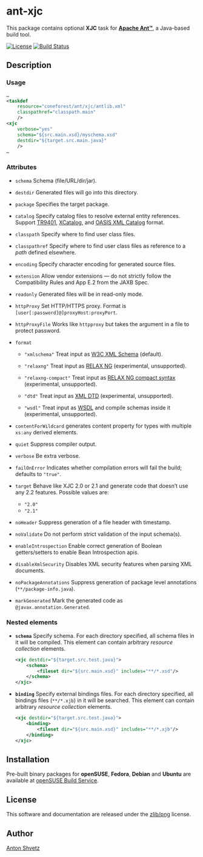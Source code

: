 # **ant-xjc**

This package contains optional **XJC** task for [**Apache Ant™**](http://ant.apache.org/), a Java-based build tool.

[![License](https://img.shields.io/badge/license-zlib%2Fpng-blue.svg)](http://opensource.org/licenses/Zlib)
[![Build Status](https://secure.travis-ci.org/urbic/ant-xjc.png)](http://travis-ci.org/urbic/ant-xjc)

## Description

### Usage

```xml
…
<taskdef
    resource="coneforest/ant/xjc/antlib.xml"
    classpathref="classpath.main"
    />
<xjc
    verbose="yes"
    schema="${src.main.xsd}/myschema.xsd"
    destdir="${target.src.main.java}"
    />
…
```

### Attributes

* `schema`
Schema (file/URL/dir/jar).

* `destdir`
Generated files will go into this directory.

* `package`
Specifies the target package.

* `catalog`
Specify catalog files to resolve external entity references. Support [TR9401](https://www.oasis-open.org/specs/a401.htm), [XCatalog](http://xml.coverpages.org/XCatalog9807.html), and [OASIS XML Catalog](https://www.oasis-open.org/committees/entity/spec-2001-08-06.html) format.

* `classpath`
Specify where to find user class files.

* `classpathref`
Specify where to find user class files as reference to a _path_ defined elsewhere.

* `encoding`
Specify character encoding for generated source files.

* `extension`
Allow vendor extensions — do not strictly follow the Compatibility Rules and App E.2 from the JAXB Spec.

* `readonly`
Generated files will be in read-only mode.

* `httpProxy`
Set HTTP/HTTPS proxy. Format is `[user[:password]@]proxyHost:proxyPort`.

* `httpProxyFile`
Works like `httpproxy` but takes the argument in a file to protect password.

* `format`
	* `"xmlschema"`
	Treat input as [W3C XML Schema](https://www.w3.org/TR/xmlschema11-1/) (default).

    * `"relaxng"`
	Treat input as [RELAX NG](http://relaxng.org/spec-20011203.html) (experimental, unsupported).

	* `"relaxng-compact"`
	Treat input as [RELAX NG compact syntax](http://relaxng.org/compact-20021121.html) (experimental, unsupported).

	* `"dtd"`
	Treat input as [XML DTD](http://www.w3.org/TR/REC-xml/#dt-doctype) (experimental, unsupported).

	* `"wsdl"`
	Treat input as [WSDL](http://www.w3.org/TR/wsdl20/) and compile schemas inside it (experimental, unsupported).

* `contentForWildcard`
generates content property for types with multiple `xs:any` derived elements.

* `quiet`
Suppress compiler output.

* `verbose`
Be extra verbose.

* `failOnError`
Indicates whether compilation errors will fail the build; defaults to `"true"`.

* `target`
Behave like XJC 2.0 or 2.1 and generate code that doesn’t use any 2.2 features. Possible values are:
	* `"2.0"`
	* `"2.1"`

* `noHeader`
Suppress generation of a file header with timestamp.

* `noValidate`
Do not perform strict validation of the input schema(s).

* `enableIntrospection`
Enable correct generation of Boolean getters/setters to enable Bean Introspection apis.

* `disableXmlSecurity`
Disables XML security features when parsing XML documents.

* `noPackageAnnotations`
Suppress generation of package level annotations (`**/package-info.java`).

* `markGenerated`
Mark the generated code as `@javax.annotation.Generated`.

### Nested elements

* **`schema`**
Specify schema. For each directory specified, all schema files in it will be compiled. This element can contain arbitrary _resource collection_ elements.
    ```xml
    <xjc destdir="${target.src.test.java}">
        <schema>
            <fileset dir="${src.main.xsd}" includes="**/*.xsd"/>
        </schema>
    </xjc>
    ```

* **`binding`**
Specify external bindings files. For each directory specified, all bindings files (`**/*.xjb`) in it will be searched. This element can contain arbitrary _resource collection_ elements.
    ```xml
    <xjc destdir="${target.src.test.java}">
        <binding>
            <fileset dir="${src.main.xsd}" includes="**/*.xjb"/>
        </binding>
    </xjc>
    ```

## Installation

Pre-built binary packages for **openSUSE**, **Fedora**, **Debian** and
**Ubuntu** are available at [openSUSE Build
Service](https://software.opensuse.org/download.html?project=home%3Aconcyclic&package=ant-xjc).


## License

This software and documentation are released under the [zlib/png](LICENSE) license.

## Author
[Anton Shvetz](mailto:tz@sectorb.msk.ru?subject=ant-xjc)


